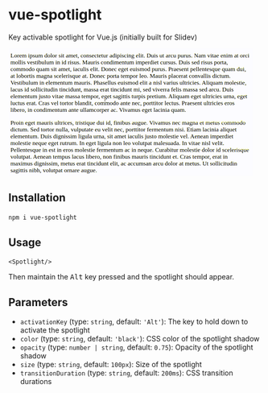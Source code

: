 # vue-spotlight

Key activable spotlight for Vue.js (initially built for Slidev)

![Spotlight demo](./assets/spotlight.gif)

## Installation

```bash
npm i vue-spotlight
```

## Usage

```vue
<Spotlight/>
```

Then maintain the <kbd>Alt</kbd> key pressed and the spotlight should appear.

## Parameters

* `activationKey` (type: `string`, default: `'Alt'`): The key to hold down to activate the spotlight
* `color` (type: `string`, default: `'black'`): CSS color of the spotlight shadow
* `opacity` (type: `number | string`, default: `0.75`): Opacity of the spotlight shadow
* `size` (type: `string`, default: `100px`): Size of the spotlight
* `transitionDuration` (type: `string`, default: `200ms`): CSS transition durations

